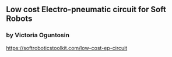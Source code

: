 ## Low cost Electro-pneumatic circuit for Soft Robots
### by Victoria Oguntosin
https://softroboticstoolkit.com/low-cost-ep-circuit
